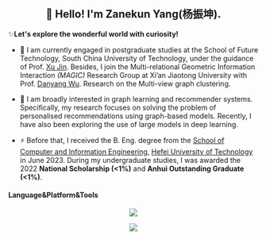 <h2 align="center">👋 Hello! I'm Zanekun Yang(杨振坤).</h2>

✨**Let's explore the wonderful world with curiosity!**


- 🌱 I am currently engaged in postgraduate studies at the School of Future Technology, South China University of Technology, under the guidance of Prof. [Xu Jin](https://www2.scut.edu.cn/ft/2021/1220/c29779a467423/page.htm). Besides, I join the Multi-relational Geometric Information Interaction *(MAGIC)* Research Group at Xi’an Jiaotong University with Prof. [Danyang Wu](https://danyangwucs.github.io/). Research on the Multi-view graph clustering.
  
- 💬 I am broadly interested in graph learning and recommender systems. Specifically, my research focuses on solving the problem of personalised recommendations using graph-based models. Recently, I have also been exploring the use of large models in deep learning.
  
- ⚡ Before that, I received the B. Eng. degree from the [School of Computer and Information Engineering](http://ci.hfut.edu.cn/), [Hefei University of Technology](http://www.hfut.edu.cn/) in June 2023. During my undergraduate studies, I was awarded the 2022 **National Scholarship (<1%)** and **Anhui Outstanding Graduate (<1%)**.

#### Language&Platform&Tools
<p align="center">
    <img src="https://skillicons.dev/icons?i=py,pytorch,java,cpp,mysql,md,latex" />
</p>  
<p align="center">
    <img src="https://skillicons.dev/icons?i=linux,matlab,anaconda,vscode,pycharm,nginx,git,ps,pr" />
</p> 

<div align='center'>
